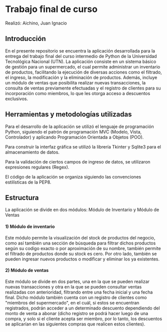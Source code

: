 # Trabajo final de curso
 Realizó: Aichino, Juan Ignacio

## Introducción

En el presente repositorio se encuentra la aplicación desarrollada para la entrega del trabajo final del curso intermedio de Python de la Universidad Tecnológica Nacional (UTN).
La aplicación consiste en un sistema básico de gestión para un supermercado, el cual permite administrar un inventario de productos, facilitando la ejecución de diversas acciones
como el filtrado, el ingreso, la modificación y la eliminación de productos. Además, incluye un módulo de ventas que posibilita realizar nuevas transacciones, la consulta
de ventas previamente efectuadas y el registro de clientes para su incorporación como miembros, lo que les otorga acceso a descuentos exclusivos.

## Herramientas y metodologías utilizadas

Para el desarrollo de la aplicación se utilizó el lenguaje de programación Python, siguiendo el patrón de programación MVC (Modelo, Vista, Controlador) y aplicando Programación Orientada
a Objetos (POO).

Para construir la interfaz gráfica se utilizó la librería Tkinter y Sqlite3 para el almacenamiento de datos.

Para la validación de ciertos campos de ingreso de datos, se utilizaron expresiones regulares (Regex).

El código de la aplicación se organiza siguiendo las convenciones estilísticas de la PEP8.

## Estructura

La aplicación se divide en dos módulos: Módulo de Inventario y Módulo de Ventas

#### 1) Módulo de inventario
Este módulo permite la visualización del stock de productos del negocio, como así también una sección de búsqueda para filtrar dichos productos según su codigo exacto o por aproximación
de su nombre, también permite el filtrado de productos donde su stock es cero.
Por otro lado, también se pueden ingresar nuevos productos o modificar y eliminar los ya existentes.

#### 2) Módulo de ventas
Este módulo se divide en dos partes, una en la que se pueden realizar nuevas transacciones y otra en la que se pueden consultar ventas realizadas con anterioridad, filtrando entre una
fecha inicial y una fecha final.
Dicho módulo también cuenta con un registro de clientes como "miembros del supermercado", en el cuál, si estos se encuentran registrados, podrán acceder a un determinado descuento
dependiendo del monto de venta a abonar (dicho registro se podrá hacer luego de una compra, y solo si el cliente acepta ser miembro, por lo tanto, los descuentos se aplicarían en las
siguientes compras que realicen estos clientes).



